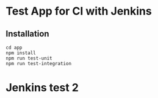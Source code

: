 # Test App for CI with Jenkins

## Installation

```
cd app
npm install
npm run test-unit
npm run test-integration
```

# Jenkins test 2
